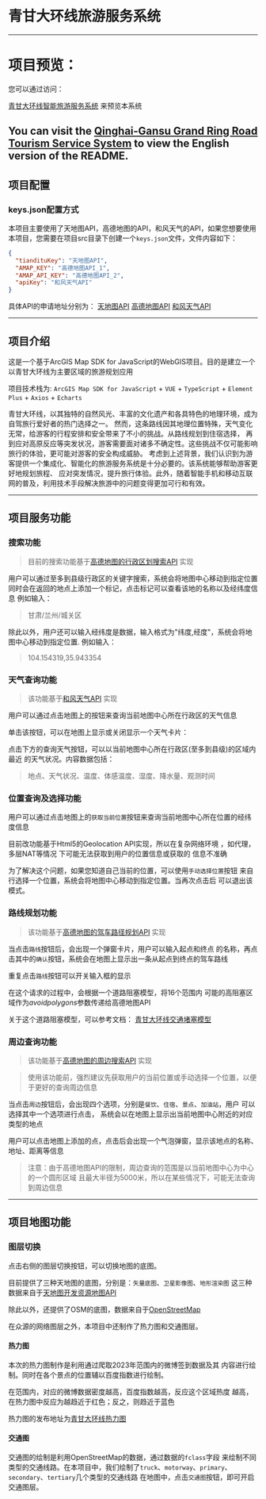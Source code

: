 # 青甘大环线旅游服务系统

---
# 项目预览：
您可以通过访问：

[青甘大环线智能旅游服务系统](https://qg.zenithangle.top/)
来预览本系统

You can visit the [Qinghai-Gansu Grand Ring Road Tourism Service System](https://zenithangle.top/archives/qinghai-gansu-grand-ring-road-tourism-service-system)
to view the English version of the README.
---
## 项目配置
### keys.json配置方式
本项目主要使用了天地图API，高德地图的API，和风天气的API，如果您想要使用本项目，您需要在项目src目录下创建一个`keys.json`文件，文件内容如下：
```json
{
  "tiandituKey": "天地图API",
  "AMAP_KEY": "高德地图API_1",
  "AMAP_API_KEY": "高德地图API_2",
  "apiKey": "和风天气API"
}
```

具体API的申请地址分别为：
    [天地图API](http://lbs.tianditu.gov.cn/home.html)
    [高德地图API](https://lbs.amap.com/)
    [和风天气API](https://dev.qweather.com/)

---
## 项目介绍

这是一个基于ArcGIS Map SDK for JavaScript的WebGIS项目。目的是建立一个以青甘大环线为主要区域的旅游规划应用

项目技术栈为: `ArcGIS Map SDK for JavaScript` + `VUE` + `TypeScript` + `Element Plus` + `Axios` + `Echarts`

青甘大环线，以其独特的自然风光、丰富的文化遗产和各具特色的地理环境，成为自驾旅行爱好者的热门选择之一。
然而，这条路线因其地理位置特殊，天气变化无常，给游客的行程安排和安全带来了不小的挑战。从路线规划到住宿选择，
再到应对高原反应等突发状况，游客需要面对诸多不确定性。这些挑战不仅可能影响旅行的体验，更可能对游客的安全构成威胁。
考虑到上述背景，我们认识到为游客提供一个集成化、智能化的旅游服务系统是十分必要的。该系统能够帮助游客更好地规划旅程、
应对突发情况，提升旅行体验。此外，随着智能手机和移动互联网的普及，利用技术手段解决旅游中的问题变得更加可行和有效。

---

## 项目服务功能

### 搜索功能

>目前的搜索功能基于[高德地图的行政区划搜索API](https://lbs.amap.com/api/webservice/guide/api/district)
实现

用户可以通过至多到县级行政区的关键字搜索，系统会将地图中心移动到指定位置
同时会在返回的地点上添加一个标记，点击标记可以查看该地的名称以及经纬度信息
例如输入：

> 甘肃/兰州/城关区


除此以外，用户还可以输入经纬度是数据，输入格式为"纬度,经度"，系统会将地图中心移动到指定位置.
例如输入：

> 104.154319,35.943354

### 天气查询功能

>该功能基于[和风天气API](https://dev.qweather.com/docs/api/weather/weather-now/)
实现

用户可以通过点击地图上的按钮来查询当前地图中心所在行政区的天气信息

单击该按钮，可以在地图上显示或关闭显示一个天气卡片：

点击下方的查询天气按钮，可以以当前地图中心所在行政区(至多到县级)的区域内最近
的天气状况。内容数据包括：

> 地点、天气状况、温度、体感温度、湿度、降水量、观测时间

### 位置查询及选择功能

用户可以通过点击地图上的`获取当前位置`按钮来查询当前地图中心所在位置的经纬度信息

目前改功能基于Html5的Geolocation API实现，所以在复杂网络环境
，如代理，多层NAT等情况 下可能无法获取到用户的位置信息或获取的
信息不准确

为了解决这个问题，如果您知道自己当前的位置，可以使用`手动选择位置`按钮
来自行选择一个位置，系统会将地图中心移动到指定位置。当再次点击后
可以退出该模式。

### 路线规划功能
>该功能基于[高德地图的驾车路径规划API](https://lbs.amap.com/api/webservice/guide/api/direction)
实现

当点击`路线`按钮后，会出现一个弹窗卡片，用户可以输入起点和终点
的名称，再点击其中的`确认`按钮，系统会在地图上显示出一条从起点到终点的驾车路线

重复点击`路线`按钮可以开关输入框的显示

在这个请求的过程中，会根据一个道路阻塞模型，将16个范围内
可能的高阻塞区域作为*avoidpolygons*参数传递给高德地图API

关于这个道路阻塞模型，可以参考文档：
[青甘大环线交通堵塞模型](https://zenithangle.top/archives/5ba2ab0b-462f-4ac1-8979-bdd0784b6534)


### 周边查询功能
>该功能基于[高德地图的周边搜索API](https://lbs.amap.com/api/webservice/guide/api/search)
实现

>使用该功能前，强烈建议先获取用户的当前位置或手动选择一个位置，以便于更好的查询周边信息

当点击`周边`按钮后，会出现四个选项，分别是`餐饮`、`住宿`、`景点`、`加油站`，用户
可以选择其中一个选项进行点击，
系统会以在地图上显示出当前地图中心附近的对应类型的地点

用户可以点击地图上添加的点，点击后会出现一个气泡弹窗，显示该地点的名称、地址、距离等信息

> 注意：由于高德地图API的限制，周边查询的范围是以当前地图中心为中心的一个圆形区域
> 且最大半径为5000米，所以在某些情况下，可能无法查询到周边信息

---
## 项目地图功能


### 图层切换
点击右侧的图层切换按钮，可以切换地图的底图。

目前提供了三种天地图的底图，分别是：`矢量底图`、`卫星影像图`、`地形渲染图`
这三种数据来自于[天地图开发资源地图API](http://lbs.tianditu.gov.cn/server/MapService.html)

除此以外，还提供了OSM的底图，数据来自于[OpenStreetMap](https://www.openstreetmap.org/)

在众源的网络图层之外，本项目中还制作了热力图和交通图层。
#### 热力图
本次的热力图制作是利用通过爬取2023年范围内的微博签到数据及其
内容进行绘制。同时在各个景点的位置辅以百度指数进行绘制。

在范围内，对应的微博数据密度越高，百度指数越高，反应这个区域热度
越高，在热力图中反应为越趋近于红色；反之，则趋近于蓝色

热力图的发布地址为[青甘大环线热力图](https://data.lzu.edu.cn/server/rest/services/%E6%A2%81%E6%AD%A3%E7%82%9C_%E9%9D%92%E7%94%98%E5%A4%A7%E7%8E%AF%E7%BA%BF/HotPoint/MapServer)

#### 交通图
交通图的绘制是利用OpenStreetMap的数据，通过数据的`fclass`字段
来绘制不同类型的交通线路。在本项目中，我们绘制了`truck`、`motorway`、`primary`、`secondary`、`tertiary`几个类型的交通线路
在地图中，点击`交通图`按钮，即可开启交通图层。


